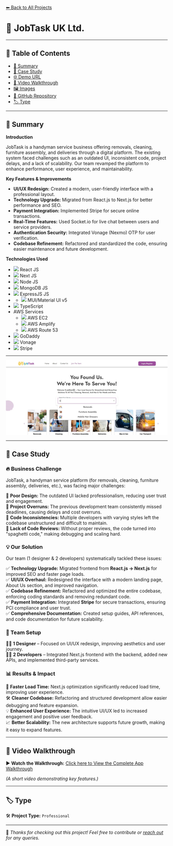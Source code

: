 [⬅ Back to All Projects](../README.md#jobtask-uk-ltd)

# 📌 JobTask UK Ltd.

---

## 📖 Table of Contents  

- [📖 Summary](#-summary)  
- [📑 Case Study](#-case-study)  
- [🌐 Demo URL](#-demo-url)  
- [🎥 Video Walkthrough](#-video-walkthrough)  
- [🖼 Images](#-images)  
- [🔗 GitHub Repository](#-github-repository)  
- [🏷 Type](#-type)  

---

## 📖 Summary  

**Introduction**

JobTask is a handyman service business offering removals, cleaning, furniture assembly, and deliveries through a digital platform. The existing system faced challenges such as an outdated UI, inconsistent code, project delays, and a lack of scalability. Our team revamped the platform to enhance performance, user experience, and maintainability.

**Key Features & Improvements**

- **UI/UX Redesign:** Created a modern, user-friendly interface with a professional layout.
- **Technology Upgrade:** Migrated from React.js to Next.js for better performance and SEO.
- **Payment Integration:** Implemented Stripe for secure online transactions.
- **Real-Time Features:** Used Socket.io for live chat between users and service providers.
- **Authentication Security:** Integrated Vonage (Nexmo) OTP for user verification.
- **Codebase Refinement:** Refactored and standardized the code, ensuring easier maintenance and future development.

**Technologies Used**

- <img src="https://encrypted-tbn0.gstatic.com/images?q=tbn:ANd9GcSlGmKtrnxElpqw3AExKXPWWBulcwjlvDJa1Q&s" width="20px"> React JS
- <img src="https://encrypted-tbn0.gstatic.com/images?q=tbn:ANd9GcT-8_YuI-40uCn2rzzrmifB-AQfdFuX0xsGvA&s" width="20px"> Next JS
- <img src="https://w1.pngwing.com/pngs/885/534/png-transparent-green-grass-nodejs-javascript-react-mean-angularjs-logo-symbol-thumbnail.png" width="20px"> Node JS
- <img src="https://cdn.worldvectorlogo.com/logos/mongodb-icon-1-1.svg" width="20px"> MongoDB JS
- <img src="https://encrypted-tbn0.gstatic.com/images?q=tbn:ANd9GcR2_RY4COV565Nju7b4ZI5tsPkJQT1imxdFXg&s" width="20px"> ExpressJS JS
- - <img src="https://encrypted-tbn0.gstatic.com/images?q=tbn:ANd9GcT5eWKWtRacZBDc33NENsW-OdRQ9BNMgMOalg&s" width="20px"> MUI/Material UI v5
- <img src="https://upload.wikimedia.org/wikipedia/commons/thumb/4/4c/Typescript_logo_2020.svg/768px-Typescript_logo_2020.svg.png" width="20px"> TypeScript
- AWS Services
  - <img src="https://encrypted-tbn0.gstatic.com/images?q=tbn:ANd9GcSqX9ilNtkRJvMeancrBjulZLftBdDkc3rImQ&s" width="20px"> AWS EC2
  - <img src="https://encrypted-tbn0.gstatic.com/images?q=tbn:ANd9GcT2_cYJeSxI8-Za9ctB6OsGYL4Gislqs_CeEw&s" width="20px"> AWS Amplify
  - <img src="https://encrypted-tbn0.gstatic.com/images?q=tbn:ANd9GcRRDaThaXfXl7J5PbpaRYi6-D-k0Dg7aM43xw&s" width="20px"> AWS Route 53
- <img src="https://encrypted-tbn0.gstatic.com/images?q=tbn:ANd9GcS1mGkOt5_BUZ77gmxvEnDBN7FWSSEv3dtmgw&s" width="20px"> GoDaddy
- <img src="https://encrypted-tbn0.gstatic.com/images?q=tbn:ANd9GcT0umzknxSSbMcb6JY5pXIjxxcTHIedM1Y8gA&s" width="20px"> Vonage
- <img src="https://encrypted-tbn0.gstatic.com/images?q=tbn:ANd9GcTiqybNCvgAj4feiTj8BZ_5qZdFqJp4S07HOA&s" width="20px"> Stripe

---

<img src="./../assets/jobtask/JobTaskLogo.png">

---

## 📑 Case Study  

### 🔥 Business Challenge  

JobTask, a handyman service platform (for removals, cleaning, furniture assembly, deliveries, etc.), was facing major challenges:  

🔴 **Poor Design:** The outdated UI lacked professionalism, reducing user trust and engagement.  
🔴 **Project Overruns:** The previous development team consistently missed deadlines, causing delays and cost overruns.  
🔴 **Code Inconsistencies:** Multiple developers with varying styles left the codebase unstructured and difficult to maintain.  
🔴 **Lack of Code Reviews:** Without proper reviews, the code turned into "spaghetti code," making debugging and scaling hard.  

### 💡 Our Solution  

Our team (1 designer & 2 developers) systematically tackled these issues:  

✅ **Technology Upgrade:** Migrated frontend from **React.js → Next.js** for improved SEO and faster page loads.  
✅ **UI/UX Overhaul:** Redesigned the interface with a modern landing page, About Us section, and improved navigation.  
✅ **Codebase Refinement:** Refactored and optimized the entire codebase, enforcing coding standards and removing redundant code.  
✅ **Payment Integration:** Integrated **Stripe** for secure transactions, ensuring PCI compliance and user trust.  
✅ **Comprehensive Documentation:** Created setup guides, API references, and code documentation for future scalability.  

### 👥 Team Setup  

👨‍🎨 **1 Designer** – Focused on UI/UX redesign, improving aesthetics and user journey.  
👨‍💻 **2 Developers** – Integrated Next.js frontend with the backend, added new APIs, and implemented third-party services.  
  
### 📊 Results & Impact  

🚀 **Faster Load Time:** Next.js optimization significantly reduced load time, improving user experience.  
🛠 **Cleaner Codebase:** Refactoring and structured development allow easier debugging and feature expansion.  
💡 **Enhanced User Experience:** The intuitive UI/UX led to increased engagement and positive user feedback.  
📈 **Better Scalability:** The new architecture supports future growth, making it easy to expand features.  

---

## 🎥 Video Walkthrough  

▶ **Watch the Walkthrough:** [Click here to View the Complete App Walkthrough](https://drive.google.com/file/d/1jNTe1czXnS2xZpKDQoAzWaYydrLWtxhR/preview)  

*(A short video demonstrating key features.)*  

---

## 🏷 Type  

🛠 **Project Type:** `Professional`   

---

🚀 *Thanks for checking out this project! Feel free to contribute or [reach out](mailto:bhatti.asad99@gmail.com) for any queries.*  
```
